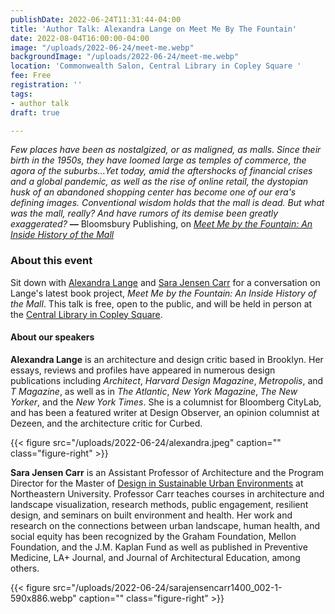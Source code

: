 ```yaml
---
publishDate: 2022-06-24T11:31:44-04:00
title: 'Author Talk: Alexandra Lange on Meet Me By The Fountain'
date: 2022-08-04T16:00:00-04:00
image: "/uploads/2022-06-24/meet-me.webp"
backgroundImage: "/uploads/2022-06-24/meet-me.webp"
location: 'Commonwealth Salon, Central Library in Copley Square '
fee: Free
registration: ''
tags:
- author talk
draft: true

---
```

_Few places have been as nostalgized, or as maligned, as malls. Since their birth in the 1950s, they have loomed large as temples of commerce, the agora of the suburbs...Yet today, amid the aftershocks of financial crises and a global pandemic, as well as the rise of online retail, the dystopian husk of an abandoned shopping center has become one of our era's defining images. Conventional wisdom holds that the mall is dead. But what was the mall, really? And have rumors of its demise been greatly exaggerated?_ **––** Bloomsbury Publishing, on [_Meet Me by the Fountain: An Inside History of the Mall_](https://www.bloomsbury.com/us/meet-me-by-the-fountain-9781635576023/)

### About this event 

Sit down with [Alexandra Lange](https://www.alexandralange.net/) and [Sara Jensen Carr](https://camd.northeastern.edu/faculty/sara-jensen-carr/) for a conversation on Lange's latest book project, _Meet Me by the Fountain: An Inside History of the Mall_. This talk is free, open to the public, and will be held in person at the [Central Library in Copley Square](https://www.bpl.org/locations/3/). 

#### About our speakers

**Alexandra Lange** is an architecture and design critic based in Brooklyn. Her essays, reviews and profiles have appeared in numerous design publications including _Architect_, _Harvard Design Magazine_, _Metropolis_, and _T Magazine_, as well as in _The Atlantic_, _New York Magazine_, _The New Yorker_, and the _New York Times_. She is a columnist for Bloomberg CityLab, and has been a featured writer at Design Observer, an opinion columnist at Dezeen, and the architecture critic for Curbed.

{{< figure src="/uploads/2022-06-24/alexandra.jpeg" caption="" class="figure-right" >}}

**Sara Jensen Carr** is an Assistant Professor of Architecture and the Program Director for the Master of [Design in Sustainable Urban Environments](https://camd.northeastern.edu/program/design-for-sustainable-urban-environments-mdes-suen/) at Northeastern University. Professor Carr teaches courses in architecture and landscape visualization, research methods, public engagement, resilient design, and seminars on built environment and health. Her work and research on the connections between urban landscape, human health, and social equity has been recognized by the Graham Foundation, Mellon Foundation, and the J.M. Kaplan Fund as well as published in Preventive Medicine, LA+ Journal, and Journal of Architectural Education, among others. 

{{< figure src="/uploads/2022-06-24/sarajensencarr1400_002-1-590x886.webp" caption="" class="figure-right" >}}